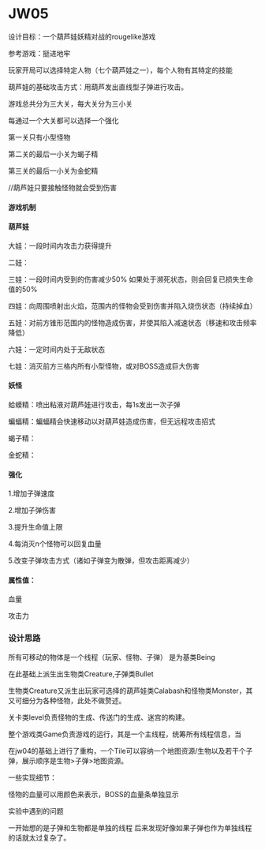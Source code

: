 # JW05

设计目标：一个葫芦娃妖精对战的rougelike游戏

参考游戏：挺进地牢

玩家开局可以选择特定人物（七个葫芦娃之一），每个人物有其特定的技能

葫芦娃的基础攻击方式：用葫芦发出直线型子弹进行攻击。

游戏总共分为三大关，每大关分为三小关

每通过一个大关都可以选择一个强化

第一关只有小型怪物

第二关的最后一小关为蝎子精

第三关的最后一小关为金蛇精



//葫芦娃只要接触怪物就会受到伤害





#### 游戏机制

#### 葫芦娃

大娃：一段时间内攻击力获得提升

二娃：

三娃：一段时间内受到的伤害减少50% 如果处于濒死状态，则会回复已损失生命值的50%

四娃：向周围喷射出火焰，范围内的怪物会受到伤害并陷入烧伤状态（持续掉血）

五娃：对前方锥形范围内的怪物造成伤害，并使其陷入减速状态（移速和攻击频率降低）

六娃：一定时间内处于无敌状态

七娃：消灭前方三格内所有小型怪物，或对BOSS造成巨大伤害

#### 妖怪

蛤蟆精：喷出粘液对葫芦娃进行攻击，每1s发出一次子弹

蝙蝠精：蝙蝠精会快速移动以对葫芦娃造成伤害，但无远程攻击招式

蝎子精：

金蛇精：

#### 强化

1.增加子弹速度

2.增加子弹伤害

3.提升生命值上限

4.每消灭n个怪物可以回复血量

5.改变子弹攻击方式（诸如子弹变为散弹，但攻击距离减少）



#### 属性值：

血量

攻击力





### 设计思路

所有可移动的物体是一个线程（玩家、怪物、子弹） 是为基类Being

在此基础上派生出生物类Creature,子弹类Bullet

生物类Creature又派生出玩家可选择的葫芦娃类Calabash和怪物类Monster，其又可细分为各种怪物，此处不做赘述。

关卡类level负责怪物的生成、传送门的生成、迷宫的构建。

整个游戏类Game负责游戏的运行，其是一个主线程，统筹所有线程信息，当



在jw04的基础上进行了重构，一个Tile可以容纳一个地图资源/生物以及若干个子弹，展示顺序是生物>子弹>地图资源。







一些实现细节：

怪物的血量可以用颜色来表示，BOSS的血量条单独显示



实验中遇到的问题

一开始想的是子弹和生物都是单独的线程 后来发现好像如果子弹也作为单独线程的话就太过复杂了。



